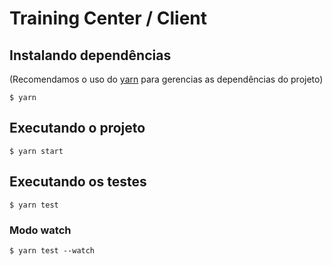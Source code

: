 # Training Center / Client

## Instalando dependências
(Recomendamos o uso do [yarn](https://yarnpkg.com) para gerencias as dependências do projeto)

`$ yarn`

## Executando o projeto
`$ yarn start`

## Executando os testes
`$ yarn test`

### Modo watch
`$ yarn test --watch`
